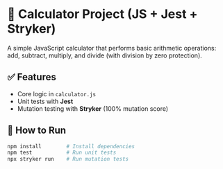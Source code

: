 # 🧮 Calculator Project (JS + Jest + Stryker)

A simple JavaScript calculator that performs basic arithmetic operations: add, subtract, multiply, and divide (with division by zero protection).

## ✅ Features
- Core logic in `calculator.js`
- Unit tests with **Jest**
- Mutation testing with **Stryker** (100% mutation score)

## 🚀 How to Run
```bash
npm install        # Install dependencies
npm test           # Run unit tests
npx stryker run    # Run mutation tests

